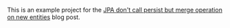 This is an example project for the [JPA don't call persist but merge operation on new entities](https://code-held.com/2021/01/07/jpa-version-null/) blog post.
